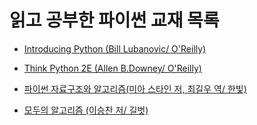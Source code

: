 # 읽고 공부한 파이썬 교재 목록

* [Introducing Python (Bill Lubanovic/ O'Reilly)](https://github.com/love-adela/python_book/tree/master/introducing_python)

* [Think Python 2E (Allen B.Downey/ O'Reilly)](https://github.com/love-adela/python_book/tree/master/think_python)

* [파이썬 자료구조와 알고리즘(미아 스타인 저, 최길우 역/ 한빛)](https://github.com/love-adela/python_book/tree/master/python_ds_and_algorithm)

* [모두의 알고리즘 (이승찬 저/ 길벗)](https://github.com/love-adela/python_book/tree/master/modui_algorithm)
